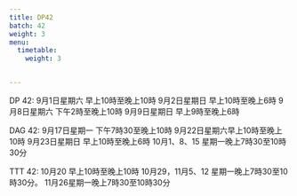 ```yaml
---
title: DP42
batch: 42
weight: 3
menu:
  timetable:
    weight: 3


---
```

DP 42: 
9月1日星期六 早上10時至晚上10時
9月2日星期日 早上10時至晚上6時
9月8日星期六 下午2時至晚上10時
9月9日星期日 早上9時至晚上6時

DAG 42: 
9月17日星期一 下午7時30至晚上10時
9月22日星期六早上10時至晚上10時
9月23日星期日 早上10時至晚上6時
10月1、8、15 星期一晚上7時30至10時30分

TTT 42: 
10月20 早上10時至晚上10時
10月29，11月5、12 星期一晚上7時30至10時30分。
11月26星期一晚上7時30至10時30分
